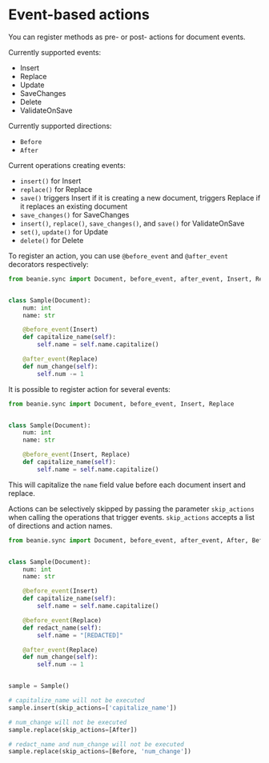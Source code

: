 # Event-based actions

You can register methods as pre- or post- actions for document events.

Currently supported events:

- Insert
- Replace
- Update
- SaveChanges
- Delete
- ValidateOnSave

Currently supported directions:

- `Before`
- `After`

Current operations creating events:

- `insert()` for Insert
- `replace()` for Replace
- `save()` triggers Insert if it is creating a new document, triggers Replace if it replaces an existing document
- `save_changes()` for SaveChanges
- `insert()`, `replace()`, `save_changes()`, and `save()` for ValidateOnSave
- `set()`, `update()` for Update
- `delete()` for Delete

To register an action, you can use `@before_event` and `@after_event` decorators respectively:

```python
from beanie.sync import Document, before_event, after_event, Insert, Replace


class Sample(Document):
    num: int
    name: str

    @before_event(Insert)
    def capitalize_name(self):
        self.name = self.name.capitalize()

    @after_event(Replace)
    def num_change(self):
        self.num -= 1
```

It is possible to register action for several events:

```python
from beanie.sync import Document, before_event, Insert, Replace


class Sample(Document):
    num: int
    name: str

    @before_event(Insert, Replace)
    def capitalize_name(self):
        self.name = self.name.capitalize()
```

This will capitalize the `name` field value before each document insert and replace.

Actions can be selectively skipped by passing the parameter `skip_actions` when calling
the operations that trigger events. `skip_actions` accepts a list of directions and action names.

```python
from beanie.sync import Document, before_event, after_event, After, Before, Insert, Replace


class Sample(Document):
    num: int
    name: str

    @before_event(Insert)
    def capitalize_name(self):
        self.name = self.name.capitalize()

    @before_event(Replace)
    def redact_name(self):
        self.name = "[REDACTED]"

    @after_event(Replace)
    def num_change(self):
        self.num -= 1


sample = Sample()

# capitalize_name will not be executed
sample.insert(skip_actions=['capitalize_name'])

# num_change will not be executed
sample.replace(skip_actions=[After])

# redact_name and num_change will not be executed
sample.replace(skip_actions=[Before, 'num_change'])
```
